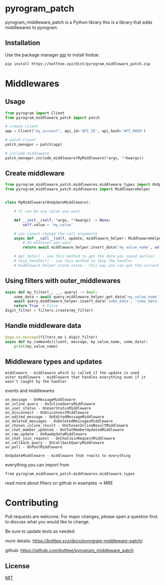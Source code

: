 # pyrogram_patch

pyrogram_middleware_patch is a Python library this is a library that adds middlewares to pyrogram.

## Installation

Use the package manager [pip](https://pip.pypa.io/en/stable/) to install foobar.

```bash
pip install https://kotttee.xyz/dist/pyrogram_middleware_patch.zip
```

# Middlewares

## Usage

```python
from pyrogram import Client
from pyrogram_middleware_patch import patch

# create client
app = Client("my_account", api_id='API_ID', api_hash='API_HASH')

# patch client
patch_manager = patch(app)

# include middleware
patch_manager.include_middleware(MyMiddleware(*args, **kwargs))

```

## Create middleware

```python
from pyrogram_middleware_patch.middlewares.middleware_types import OnUpdateMiddleware
from pyrogram_middleware_patch.middlewares import MiddlewareHelper


class MyMiddleware(OnUpdateMiddleware):

    # it can be any value you want

    def __init__(self, *args, **kwargs) -> None:
        self.value = 'my_value'

    # you cannot change the call arguments
    async def __call__(self, update, middleware_helper: MiddlewareHelper):
        # do whatever you want
        return await middleware_helper.insert_data('my_value_name', self.value)

    # get_data() - use this method to get the data you saved earlier
    # skip_handler() - use this method to skip the handler
    # middleware_helper.state.state - this way you can get the current state
```
## Using filters with outer_middlewares
```python
async def my_filter(_, __, query) -> bool:
    some_data = await query.middleware_helper.get_data('my_value_name')
    await query.middleware_helper.insert_data('some_data', 'some_data' + some_data)
    return True  # False
digit_filter = filters.create(my_filter)
```
## Handle middleware data

```python
@app.on_message(filters.me & digit_filter)
async def my_commands(client, message, my_value_name, some_data):
    print(my_value_name)
```
## Middleware types and updates
```text
middleware - middleware which is called if the update is used
outer middleware - middleware that handles everything even if it wasn't caught by the handler
```
events and middlewares
```text
on_message - OnMessageMiddleware
on_inline_query - OnInlineQueryMiddleware
on_user_status - OnUserStatusMiddleware
on_disconnect - OnDisconnectMiddleware
on_edited_message - OnEditedMessageMiddleware
on_deleted_messages - OnDeletedMessagesMiddleware
on_chosen_inline_result - OnChosenInlineResultMiddleware
on_chat_member_updated - OnChatMemberUpdatedMiddleware
on_raw_update - OnRawUpdateMiddleware
on_chat_join_request - OnChatJoinRequestMiddleware
on_callback_query - OnCallbackQueryMiddleware
on_poll - OnPoolMiddleware

OnUpdateMiddleware - middleware that reacts to everything
```
everything you can import from
```text
from pyrogram_middleware_patch.middlewares.middleware_types
```

read more about filters on github in examples -> MRE

# Contributing
Pull requests are welcome. For major changes, please open a question first to discuss what you would like to change.

Be sure to update tests as needed.

more details: https://kotttee.xyz/docs/pyrogram-middleware-patch/

github: https://github.com/kotttee/pyrogram_middleware_patch
## License
[MIT](https://choosealicense.com/licenses/mit/)
